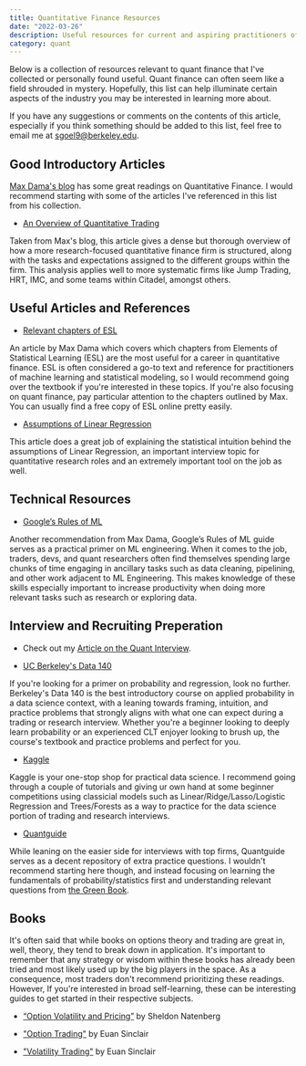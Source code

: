 ```yaml
---
title: Quantitative Finance Resources
date: "2022-03-26"
description: Useful resources for current and aspiring practitioners of quantitative finance.
category: quant
---
```


Below is a collection of resources relevant to quant finance that I've collected or personally found useful. Quant finance can often seem like a field shrouded in mystery. Hopefully, this list can help illuminate certain aspects of the industry you may be interested in learning more about.

If you have any suggestions or comments on the contents of this article, especially if you think something should be added to this list, feel free to email me at sgoel9@berkeley.edu.

## Good Introductory Articles

[Max Dama's blog](https://blog.headlandstech.com/) has some great readings on Quantitative Finance. I would recommend starting with some of the articles I've referenced in this list from his collection.

- [An Overview of Quantitative Trading](https://blog.headlandstech.com/2017/08/03/quantitative-trading-summary/)

Taken from Max's blog, this article gives a dense but thorough overview of how a more research-focused quantitative finance firm is structured, along with the tasks and expectations assigned to the different groups within the firm. This analysis applies well to more systematic firms like Jump Trading, HRT, IMC, and some teams within Citadel, amongst others.

## Useful Articles and References

- [Relevant chapters of ESL](https://blog.headlandstech.com/2022/02/)

An article by Max Dama which covers which chapters from Elements of Statistical Learning (ESL) are the most useful for a career in quantitative finance. ESL is often considered a go-to text and reference for practitioners of machine learning and statistical modeling, so I would recommend going over the textbook if you're interested in these topics. If you're also focusing on quant finance, pay particular attention to the chapters outlined by Max. You can usually find a free copy of ESL online pretty easily.

- [Assumptions of Linear Regression](https://towardsdatascience.com/linear-regression-assumptions-why-is-it-important-af28438a44a1)

This article does a great job of explaining the statistical intuition behind the assumptions of Linear Regression, an important interview topic for quantitative research roles and an extremely important tool on the job as well.

## Technical Resources

- [Google’s Rules of ML](https://developers.google.com/machine-learning/guides/rules-of-ml)

Another recommendation from Max Dama, Google’s Rules of ML guide serves as a practical primer on ML engineering. When it comes to the job, traders, devs, and quant researchers often find themselves spending large chunks of time engaging in ancillary tasks such as data cleaning, pipelining, and other work adjacent to ML Engineering. This makes knowledge of these skills especially important to increase productivity when doing more relevant tasks such as research or exploring data.

## Interview and Recruiting Preperation

- Check out my [Article on the Quant Interview](https://blog.samarthgoel.com/quant-interview/).

- [UC Berkeley's Data 140](http://prob140.org/)

If you're looking for a primer on probability and regression, look no further. Berkeley's Data 140 is the best introductory course on applied probability in a data science context, with a leaning towards framing, intuition, and practice problems that strongly aligns with what one can expect during a trading or research interview. Whether you're a beginner looking to deeply learn probability or an experienced CLT enjoyer looking to brush up, the course's textbook and practice problems and perfect for you.

- [Kaggle](https://www.kaggle.com/)

Kaggle is your one-stop shop for practical data science. I recommend going through a couple of tutorials and giving ur own hand at some beginner competitions using classicial models such as Linear/Ridge/Lasso/Logistic Regression and Trees/Forests as a way to practice for the data science portion of trading and research interviews.

- [Quantguide](https://quantguide.io/)

While leaning on the easier side for interviews with top firms, Quantguide serves as a decent repository of extra practice questions. I wouldn't recommend starting here though, and instead focusing on learning the fundamentals of probability/statistics first and understanding relevant questions from [the Green Book](https://blog.samarthgoel.com/quant-interview/).

## Books

It's often said that while books on options theory and trading are great in, well, theory, they tend to break down in application. It's important to remember that any strategy or wisdom within these books has already been tried and most likely used up by the big players in the space. As a consequence, most traders don't recommend prioritizing these readings. However, If you're interested in broad self-learning, these can be interesting guides to get started in their respective subjects.

- [“Option Volatility and Pricing”](https://www.amazon.com/Option-Volatility-Pricing-Strategies-Techniques-dp-0071818774/dp/0071818774) by Sheldon Natenberg

- ["Option Trading"](https://www.amazon.com/Option-Trading-Volatility-Strategies-Techniques/dp/0470497106) by Euan Sinclair

- ["Volatility Trading"](https://www.amazon.com/Volatility-Trading-Website-Euan-Sinclair/dp/1118347137) by Euan Sinclair

